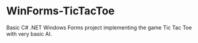# WinForms-TicTacToe
Basic C# .NET Windows Forms project implementing the game Tic Tac Toe with very basic AI.
